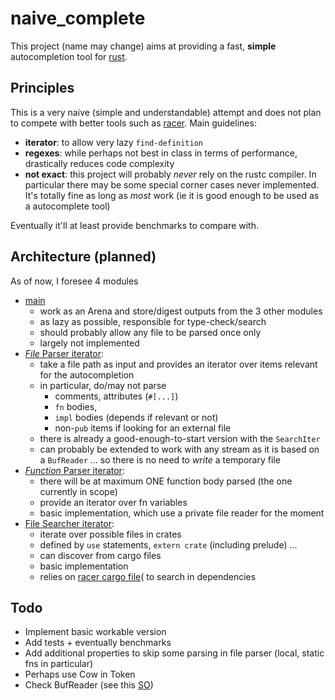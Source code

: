 # naive_complete

This project (name may change) aims at providing a fast, **simple**
autocompletion tool for [rust](http://www.rust-lang.org/).

## Principles

This is a very naive (simple and understandable) attempt and does not plan to
compete with better tools such as [racer](https://github.com/phildawes/racer).
Main guidelines:
- **iterator**: to allow very lazy `find-definition`
- **regexes**: while perhaps not best in class in terms of performance,
drastically reduces code complexity
- **not exact**: this project will probably *never* rely on the rustc compiler.
  In particular there may be some special corner cases never implemented.
  It's totally fine as long as *most* work
  (ie it is good enough to be used as a autocomplete tool)

Eventually it'll at least provide benchmarks to compare with.

## Architecture (planned)

As of now, I foresee 4 modules
- [main](https://github.com/tafia/naive_complete/blob/master/src/main.rs)
  - work as an Arena and store/digest outputs from the 3 other modules
  - as lazy as possible, responsible for type-check/search
  - should probably allow any file to be parsed once only
  - largely not implemented
- [*File* Parser iterator](https://github.com/tafia/naive_complete/blob/master/src/file_parser):
  - take a file path as input and provides an iterator over items relevant for
  the autocompletion
  - in particular, do/may not parse
    - comments, attributes (`#[...]`)
    - `fn` bodies,
    - `impl` bodies (depends if relevant or not)
    - non-`pub` items if looking for an external file
  - there is already a good-enough-to-start version with the `SearchIter`
  - can probably be extended to work with any stream as it is based on a
  `BufReader` ... so there is no need to *write* a temporary file
- [*Function* Parser iterator](https://github.com/tafia/naive_complete/blob/master/src/func_parser.rs):
  - there will be at maximum ONE function body parsed (the one currently in scope)
  - provide an iterator over fn variables
  - basic implementation, which use a private file reader for the moment
- [File Searcher iterator](https://github.com/tafia/naive_complete/blob/master/src/file_searcher.rs):
  - iterate over possible files in crates
  - defined by `use` statements, `extern crate` (including prelude) ...
  - can discover from cargo files
  - basic implementation
  - relies on [racer cargo file](https://github.com/tafia/naive_complete/blob/master/src/file_parser/cargo.rs)( to search in dependencies

## Todo

- Implement basic workable version
- Add tests + eventually benchmarks
- Add additional properties to skip some parsing in file parser (local,
  static fns in particular)
- Perhaps use Cow in Token
- Check BufReader (see this [SO](https://www.reddit.com/r/rust/comments/3cgaui/trying_to_find_why_python_is_twice_as_fast_as/))
